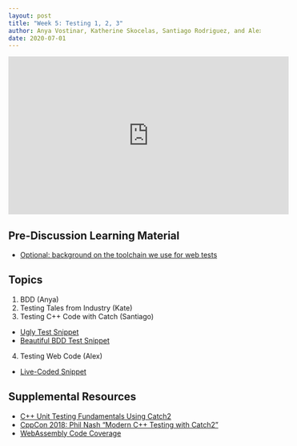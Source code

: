 ```yaml
---
layout: post
title: "Week 5: Testing 1, 2, 3"
author: Anya Vostinar, Katherine Skocelas, Santiago Rodriguez, and Alex Lalejini
date: 2020-07-01
---
```


<iframe width="560" height="315" src="https://www.youtube.com/embed/JZdWs_XW63c" frameborder="0" allow="accelerometer; autoplay; encrypted-media; gyroscope; picture-in-picture" allowfullscreen></iframe>

## Pre-Discussion Learning Material

* [Optional: background on the toolchain we use for web tests](https://devolab.org/javascript-testing-on-travis-ci-with-karma-and-mocha/)

## Topics

1. BDD (Anya)
2. Testing Tales from Industry (Kate)
3. Testing C++ Code with Catch (Santiago)
  * [Ugly Test Snippet](https://github.com/devosoft/Empirical/blob/7e857e4689ddeeaea9b86990f82809739b2d644e/tests/tools/BitSet.cc)
  * [Beautiful BDD Test Snippet](https://github.com/devosoft/Empirical/blob/7e857e4689ddeeaea9b86990f82809739b2d644e/tests/tools/QueueCache.cc)
4. Testing Web Code (Alex)
  * [Live-Coded Snippet](https://github.com/amlalejini/Empirical/blob/83129a1df8334a900257989da6c26bacfb2f990c/tests/web/Element.cc)

## Supplemental Resources

* [C++ Unit Testing Fundamentals Using Catch2](https://app.pluralsight.com/library/courses/cplusplus-unit-testing-fundamentals-using-catch/table-of-contents)
* [CppCon 2018: Phil Nash “Modern C++ Testing with Catch2”](https://youtu.be/Ob5_XZrFQH0)
* [WebAssembly Code Coverage](https://motley-coder.com/2019/03/31/webassembly-coverage/)
